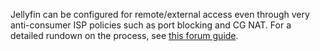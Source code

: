 Jellyfin can be configured for remote/external access even through very anti-consumer ISP policies such as port blocking and CG NAT.
For a detailed rundown on the process, see [this forum guide](https://forum.jellyfin.org/t-guide-proxy-jellyfin-with-a-vps).
